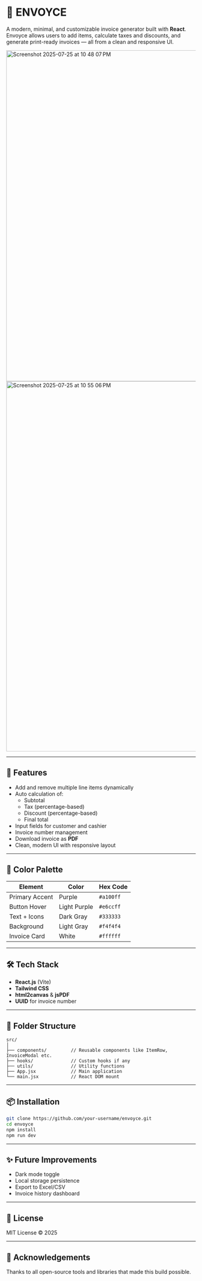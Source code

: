 # 🧾 ENVOYCE

A modern, minimal, and customizable invoice generator built with **React**. Envoyce allows users to add items, calculate taxes and discounts, and generate print-ready invoices — all from a clean and responsive UI.

<img width="1731" height="878" alt="Screenshot 2025-07-25 at 10 48 07 PM" src="https://github.com/user-attachments/assets/bbc0e952-3228-4b80-aed2-ac761ca38247" />


<img width="1760" height="982" alt="Screenshot 2025-07-25 at 10 55 06 PM" src="https://github.com/user-attachments/assets/32b5bf97-8a7c-4e1d-8009-cf9a5199406b" />




---

## 🚀 Features


- Add and remove multiple line items dynamically  
- Auto calculation of:
  - Subtotal  
  - Tax (percentage-based)  
  - Discount (percentage-based)  
  - Final total  
- Input fields for customer and cashier  
- Invoice number management  
- Download invoice as **PDF**  
- Clean, modern UI with responsive layout  

---

## 🎨 Color Palette

| Element          | Color        | Hex Code   |
|------------------|--------------|------------|
| Primary Accent   | Purple       | `#a100ff`  |
| Button Hover     | Light Purple | `#e6ccff`  |
| Text + Icons     | Dark Gray    | `#333333`  |
| Background       | Light Gray   | `#f4f4f4`  |
| Invoice Card     | White        | `#ffffff`  |

---

## 🛠️ Tech Stack

- **React.js** (Vite)
- **Tailwind CSS**
- **html2canvas** & **jsPDF**
- **UUID** for invoice number

---

## 📁 Folder Structure

```
src/
│
├── components/         // Reusable components like ItemRow, InvoiceModal etc.
├── hooks/              // Custom hooks if any
├── utils/              // Utility functions
├── App.jsx             // Main application
└── main.jsx            // React DOM mount
```

---

## 📦 Installation

```bash
git clone https://github.com/your-username/envoyce.git
cd envoyce
npm install
npm run dev
```

---

## ✨ Future Improvements

- Dark mode toggle  
- Local storage persistence  
- Export to Excel/CSV  
- Invoice history dashboard  

---

## 📄 License

MIT License © 2025

---

## 🙏 Acknowledgements

Thanks to all open-source tools and libraries that made this build possible.

